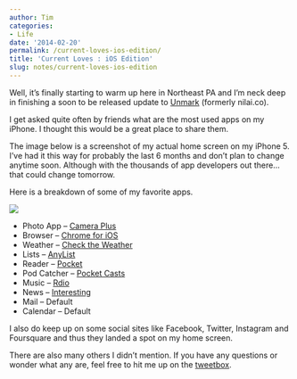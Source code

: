 ```yaml
---
author: Tim
categories:
- Life
date: '2014-02-20'
permalink: /current-loves-ios-edition/
title: 'Current Loves : iOS Edition'
slug: notes/current-loves-ios-edition
---
```


Well, it’s finally starting to warm up here in Northeast PA and I’m neck deep in finishing a soon to be released update to [Unmark][1] (formerly nilai.co).

I get asked quite often by friends what are the most used apps on my iPhone. I thought this would be a great place to share them.

<!--more-->

The image below is a screenshot of my actual home screen on my iPhone 5. I’ve had it this way for probably the last 6 months and don’t plan to change anytime soon. Although with the thousands of app developers out there… that could change tomorrow.

Here is a breakdown of some of my favorite apps.

![][2]

  * Photo App &#8211; [Camera Plus][3]
  * Browser &#8211; [Chrome for iOS][4]
  * Weather &#8211; [Check the Weather][5]
  * Lists &#8211; [AnyList][6]
  * Reader &#8211; [Pocket][7]
  * Pod Catcher &#8211; [Pocket Casts][8]
  * Music &#8211; [Rdio][9]
  * News &#8211; [Interesting][10]
  * Mail &#8211; Default
  * Calendar &#8211; Default

I also do keep up on some social sites like Facebook, Twitter, Instagram and Foursquare and thus they landed a spot on my home screen. 

There are also many others I didn’t mention. If you have any questions or wonder what any are, feel free to hit me up on the [tweetbox][11].

 [1]: https://twitter.com/unmarkit
 [2]: https://www.filepicker.io/api/file/6EeMF8uORle55vGcbtrr
 [3]: http://campl.us/
 [4]: http://www.google.com/intl/en/chrome/browser/mobile/ios.html
 [5]: http://checktheweather.co/
 [6]: http://www.anylistapp.com/
 [7]: https://getpocket.com/ios/
 [8]: http://www.shiftyjelly.com/pocketcasts
 [9]: https://itunes.apple.com/us/app/rdio/id335060889
 [10]: http://flyosity.com/interesting/
 [11]: http://twitter.com/timwco
 